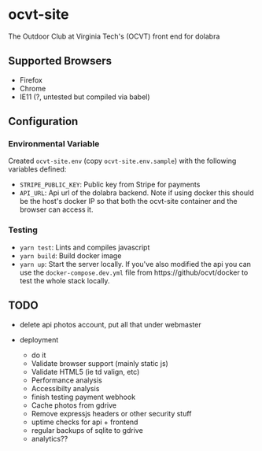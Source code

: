 # ocvt-site

The Outdoor Club at Virginia Tech's (OCVT) front end for dolabra

## Supported Browsers

* Firefox
* Chrome
* IE11 (?, untested but compiled via babel)


## Configuration

### Environmental Variable

Created `ocvt-site.env` (copy `ocvt-site.env.sample`) with the following variables defined:
* `STRIPE_PUBLIC_KEY`: Public key from Stripe for payments
* `API_URL`: Api url of the dolabra backend. Note if using docker this should be the host's docker IP so that both the ocvt-site container and the browser can access it.

### Testing

* `yarn test`: Lints and compiles javascript
* `yarn build`: Build docker image
* `yarn up`: Start the server locally. If you've also modified the api you can use the `docker-compose.dev.yml` file from https://github/ocvt/docker to test the whole stack locally.

## TODO

* delete api photos account, put all that under webmaster

* deployment
  * do it
  * Validate browser support (mainly static js)
  * Validate HTML5 (ie td valign, etc)
  * Performance analysis
  * Accessibilty analysis
  * finish testing payment webhook
  * Cache photos from gdrive
  * Remove expressjs headers or other security stuff
  * uptime checks for api + frontend
  * regular backups of sqlite to gdrive
  * analytics??
